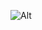 ![Alt](https://repobeats.axiom.co/api/embed/1341505da2e76b9eda105cf62dd616677df28c9e.svg "Repobeats analytics image")

